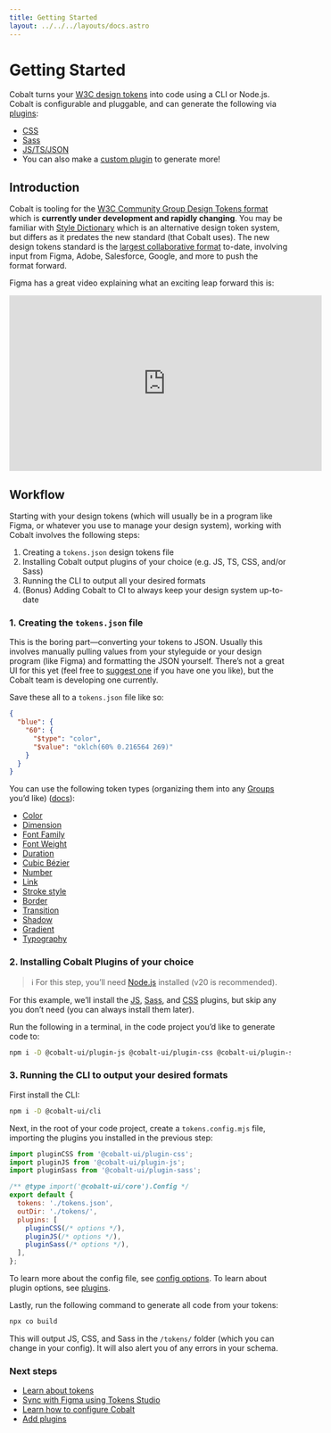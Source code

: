 ```yaml
---
title: Getting Started
layout: ../../../layouts/docs.astro
---
```


# Getting Started

Cobalt turns your [W3C design tokens](/docs/tokens) into code using a CLI or Node.js. Cobalt is configurable and pluggable, and can generate the following via [plugins](/docs/plugins):

- [CSS](/docs/plugins/css)
- [Sass](/docs/plugins/sass)
- [JS/TS/JSON](/docs/plugins/js)
- You can also make a [custom plugin](/docs/guides/plugins) to generate more!

## Introduction

Cobalt is tooling for the [W3C Community Group Design Tokens format][dt] which is **currently under development and rapidly changing**. You may be familiar with [Style Dictionary](https://amzn.github.io/style-dictionary/) which is an alternative design token system, but differs as it predates the new standard (that Cobalt uses). The new design tokens standard is the [largest collaborative format](https://github.com/design-tokens/community-group#companies-and-open-source-projects-represented-on-the-dtcg) to-date, involving input from Figma, Adobe, Salesforce, Google, and more to push the format forward.

Figma has a great video explaining what an exciting leap forward this is:

<div class="yt-embed">
<iframe width="560" height="315" src="https://www.youtube-nocookie.com/embed/ssOdzxZdg58" title="YouTube video player" frameborder="0" allow="accelerometer; autoplay; clipboard-write; encrypted-media; gyroscope; picture-in-picture; web-share" allowfullscreen></iframe></div>

## Workflow

Starting with your design tokens (which will usually be in a program like Figma, or whatever you use to manage your design system), working with Cobalt involves the following steps:

1. Creating a `tokens.json` design tokens file
2. Installing Cobalt output plugins of your choice (e.g. JS, TS, CSS, and/or Sass)
3. Running the CLI to output all your desired formats
4. (Bonus) Adding Cobalt to CI to always keep your design system up-to-date

### 1. Creating the `tokens.json` file

This is the boring part—converting your tokens to JSON. Usually this involves manually pulling values from your styleguide or your design program (like Figma) and formatting the JSON yourself. There’s not a great UI for this yet (feel free to [suggest one](https://github.com/drwpow/cobalt-ui/issues) if you have one you like), but the Cobalt team is developing one currently.

Save these all to a `tokens.json` file like so:

```json
{
  "blue": {
    "60": {
      "$type": "color",
      "$value": "oklch(60% 0.216564 269)"
    }
  }
}
```

You can use the following token types (organizing them into any [Groups](/docs/tokens/#groups) you’d like) ([docs](/docs/tokens)):

- [Color](/docs/tokens/#color)
- [Dimension](/docs/tokens/#dimension)
- [Font Family](/docs/tokens/#font)
- [Font Weight](/docs/tokens/#font-weight)
- [Duration](/docs/tokens/#duration)
- [Cubic Bézier](/docs/tokens/#cubic-bezier)
- [Number](/docs/tokens/#number)
- [Link](/docs/tokens/#link)
- [Stroke style](/docs/tokens/#stroke-style)
- [Border](/docs/tokens/#border)
- [Transition](/docs/tokens/#transition)
- [Shadow](/docs/tokens/#shadow)
- [Gradient](/docs/tokens/#gradient)
- [Typography](/docs/tokens/#typography)

### 2. Installing Cobalt Plugins of your choice

> ℹ️ For this step, you’ll need [Node.js](https://nodejs.org) installed (v20 is recommended).

For this example, we’ll install the [JS](/docs/plugins/js), [Sass](/docs/plugins/sass), and [CSS](/docs/plugins/css) plugins, but skip any you don’t need (you can always install them later).

Run the following in a terminal, in the code project you’d like to generate code to:

```bash
npm i -D @cobalt-ui/plugin-js @cobalt-ui/plugin-css @cobalt-ui/plugin-sass
```

### 3. Running the CLI to output your desired formats

First install the CLI:

```bash
npm i -D @cobalt-ui/cli
```

Next, in the root of your code project, create a `tokens.config.mjs` file, importing the plugins you installed in the previous step:

<!-- prettier-ignore -->
```js
import pluginCSS from '@cobalt-ui/plugin-css';
import pluginJS from '@cobalt-ui/plugin-js';
import pluginSass from '@cobalt-ui/plugin-sass';

/** @type import('@cobalt-ui/core').Config */
export default {
  tokens: './tokens.json',
  outDir: './tokens/',
  plugins: [
    pluginCSS(/* options */),
    pluginJS(/* options */),
    pluginSass(/* options */),
  ],
};
```

To learn more about the config file, see [config options](/docs/reference/config). To learn about plugin options, see [plugins](/docs/plugins).

Lastly, run the following command to generate all code from your tokens:

```bash
npx co build
```

This will output JS, CSS, and Sass in the `/tokens/` folder (which you can change in your config). It will also alert you of any errors in your schema.

### Next steps

- [Learn about tokens](/docs/tokens)
- [Sync with Figma using Tokens Studio](/docs/guides/tokens-studio)
- [Learn how to configure Cobalt](/docs/reference/config)
- [Add plugins](/docs/plugins)

[dt]: https://design-tokens.github.io/community-group/format/
